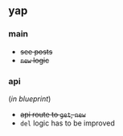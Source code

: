 ## yap

### main
- <s>see posts</s>
- <s>`new` logic</s>

### api
(_in blueprint_)
- <s>api route to `get`, `new`</s>
- `del` logic has to be improved
